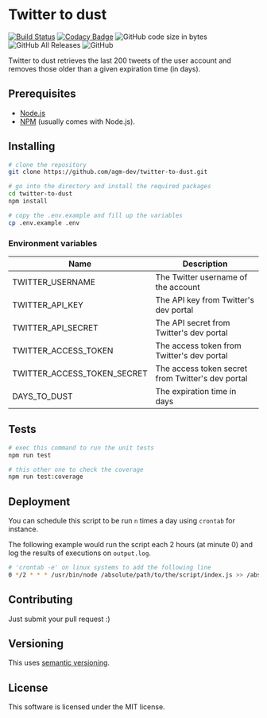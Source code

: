 # Twitter to dust

[![Build Status](https://travis-ci.org/agm-dev/twitter-to-dust.svg?branch=master)](https://travis-ci.org/agm-dev/twitter-to-dust)
[![Codacy Badge](https://api.codacy.com/project/badge/Grade/5d019dcf7c224b5a980fdb9b7f79177e)](https://www.codacy.com/manual/agm-dev/twitter-to-dust?utm_source=github.com&amp;utm_medium=referral&amp;utm_content=agm-dev/twitter-to-dust&amp;utm_campaign=Badge_Grade)
![GitHub code size in bytes](https://img.shields.io/github/languages/code-size/agm-dev/twitter-to-dust)
![GitHub All Releases](https://img.shields.io/github/downloads/agm-dev/twitter-to-dust/total)
![GitHub](https://img.shields.io/github/license/agm-dev/twitter-to-dust)

Twitter to dust retrieves the last 200 tweets of the user account and removes those older than a given expiration time (in days).

## Prerequisites

- [Node.js](https://nodejs.org/en/)
- [NPM](https://www.npmjs.com/package/npm) (usually comes with Node.js).

## Installing

```bash
# clone the repository
git clone https://github.com/agm-dev/twitter-to-dust.git

# go into the directory and install the required packages
cd twitter-to-dust
npm install

# copy the .env.example and fill up the variables
cp .env.example .env
```

### Environment variables

| Name | Description |
|------|-------------|
| TWITTER_USERNAME | The Twitter username of the account |
| TWITTER_API_KEY | The API key from Twitter's dev portal |
| TWITTER_API_SECRET | The API secret from Twitter's dev portal |
| TWITTER_ACCESS_TOKEN | The access token from Twitter's dev portal |
| TWITTER_ACCESS_TOKEN_SECRET | The access token secret from Twitter's dev portal |
| DAYS_TO_DUST | The expiration time in days |

## Tests

```bash
# exec this command to run the unit tests
npm run test

# this other one to check the coverage
npm run test:coverage
```

## Deployment

You can schedule this script to be run `n` times a day using `crontab` for instance.

The following example would run the script each 2 hours (at minute 0) and log the results of executions on `output.log`.

```bash
# 'crontab -e' on linux systems to add the following line
0 */2 * * * /usr/bin/node /absolute/path/to/the/script/index.js >> /absolute/path/to/the/script/output.log 2>&1
```

## Contributing

Just submit your pull request :)

## Versioning

This uses [semantic versioning](https://semver.org/).

## License

This software is licensed under the MIT license.
